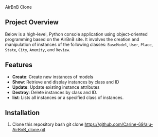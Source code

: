 AirBnB Clone

## Project Overview

Below is a high-level, Python console application using object-oriented programming based on the AirBnB site. It involves the creation and manipulation of instances of the following classes: `BaseModel`, `User`, `Place`, `State`, `City`, `Amenity`, and `Review`.

## Features
* **Create**: Create new instances of models
* **Show**: Retrieve and display instances by class and ID
* **Update**: Update existing instance attributes
* **Destroy**: Delete instances by class and ID.
* **list**: Lists all instances or a specified class of instances.
 
## Installation
1. Clone this repository
 bash
 git clone https://github.com/Carine-69/alu-AirBnB_clone.git
